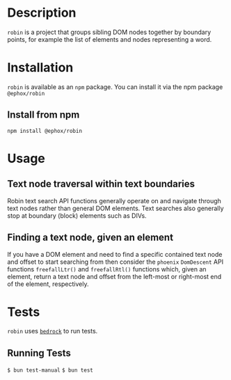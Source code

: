 # Description
`robin` is a project that groups sibling DOM nodes together by boundary points, for example the list of elements and nodes representing a word.
# Installation
`robin` is available as an `npm` package.  You can install it via the npm package `@ephox/robin`
## Install from npm
`npm install @ephox/robin`

# Usage
## Text node traversal within text boundaries

Robin text search API functions generally operate on and navigate through text nodes
rather than general DOM elements. Text searches also generally stop at boundary (block) elements such as DIVs.

## Finding a text node, given an element

If you have a DOM element and need to find a specific contained text node and offset to start searching from then consider the `phoenix` `DomDescent` API functions `freefallLtr()` and `freefallRtl()` functions which, given an element, return a text node and offset from the left-most or right-most end of the element, respectively.
# Tests
`robin` uses [`bedrock`](https://www.npmjs.com/package/@ephox/bedrock) to run tests.
## Running Tests
`$ bun test-manual`
`$ bun test`
